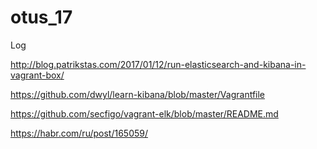 # otus_17
Log


http://blog.patrikstas.com/2017/01/12/run-elasticsearch-and-kibana-in-vagrant-box/

https://github.com/dwyl/learn-kibana/blob/master/Vagrantfile

https://github.com/secfigo/vagrant-elk/blob/master/README.md

https://habr.com/ru/post/165059/

